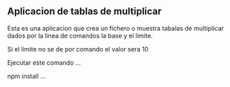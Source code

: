 ## Aplicacion de tablas de multiplicar

Esta es una aplicacion que crea un fichero o muestra tabalas 
de multiplicar dados por la linea de comandos la base y el limite.

Si el limite no se de por comando el valor sera 10


Ejecutar este comando
...

npm install
...